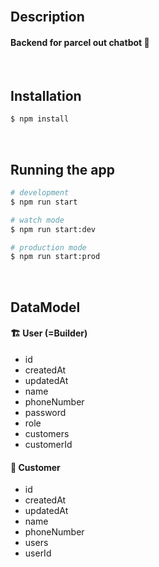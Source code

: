 <br>

## Description

#### Backend for parcel out chatbot 💬

<br>

## Installation

```bash
$ npm install
```

<br>

## Running the app

```bash
# development
$ npm run start

# watch mode
$ npm run start:dev

# production mode
$ npm run start:prod
```

<br>

## DataModel
#### 🏗 User (=Builder)
  - id
  - createdAt
  - updatedAt
  - name
  - phoneNumber
  - password
  - role
  - customers
  - customerId

#### 👤 Customer
  - id
  - createdAt
  - updatedAt
  - name
  - phoneNumber
  - users
  - userId

<br>


